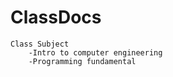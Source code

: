 # ClassDocs
    Class Subject
        -Intro to computer engineering
        -Programming fundamental
